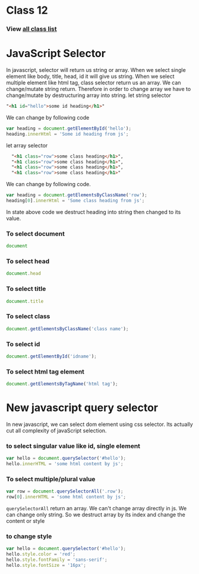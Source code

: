 # Class 12
### View [all class list](https://github.com/poloey/feni)

# JavaScript Selector
In javascript, selector will return us string or array. When we select single element like body, title, head, id it will give us string. When we select multiple element like html tag, class selector return us an array. 
We can change/mutate string return. Therefore in order to change array we have to change/mutate by  destructuring array into string. 
let string selector 
~~~html
"<h1 id="hello">some id heading</h1>"
~~~
We can change by following code
~~~js
var heading = document.getElementById('hello');
heading.innerHtml = 'Some id heading from js';
~~~
let array selector
~~~html
  "<h1 class="row">some class heading</h1>",
  "<h1 class="row">some class heading</h1>",
  "<h1 class="row">some class heading</h1>",
  "<h1 class="row">some class heading</h1>"
~~~
We can change by following code. 
~~~js
var heading = document.getElementsByClassName('row');
heading[0].innerHtml = 'Some class heading from js';
~~~

In state above code we destruct heading into string then changed to its value.


### To select document
~~~js
document
~~~
### To select head
~~~js
document.head
~~~
### To select title
~~~js
document.title
~~~
### To select class
~~~js
document.getElementsByClassName('class name');
~~~
### To select id
~~~js
document.getElementById('idname');
~~~
### To select html tag element
~~~js
document.getElementsByTagName('html tag');
~~~

# New javascript query selector
In new javascript, we can select dom element using css selector. Its actually cut all complexity of javaScript selection.
### to select singular value like id, single element
~~~js
var hello = document.querySelector('#hello');
hello.innerHTML = 'some html content by js';
~~~
### To select multiple/plural value
~~~js
var row = document.querySelectorAll('.row');
row[0].innerHTML = 'some html content by js';
~~~
`querySelectorAll` return an array. We can't change array directly in js. We can change only string. So we destruct array by its index and change the content or style 
### to change style
~~~js
var hello = document.querySelector('#hello');
hello.style.color = 'red';
hello.style.fontFamily = 'sans-serif';
hello.style.fontSize = '16px';
~~~

